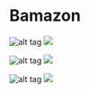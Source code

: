 # Bamazon
![alt tag](https://drive.google.com/open?id=1xq-CmsyfeF8qMMUzJOYXajH6sRwCQrJl/)
![](https://raw.githubusercontent.com/Bluejays99/Bamazon/master/Annotation%202019-09-04%20212418.png
)


![alt tag](https://drive.google.com/open?id=1XBgMCAbbE4QUd0-FfiUDPlUVYMvvGUJh)
![](https://raw.githubusercontent.com/Bluejays99/Bamazon/master/Annotation%202019-09-04%20212418.png
)

![alt tag](https://drive.google.com/open?id=1REvrFkXA-zAUgVc2FMeRHESurv4G8QJR)
![](https://raw.githubusercontent.com/Bluejays99/Bamazon/master/Annotation%202019-09-04%20212418.png
)

